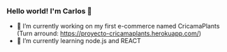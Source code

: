 ### Hello world! I'm Carlos 👋

- 🔭 I’m currently working on my first e-commerce named CricamaPlants (Turn arround: https://proyecto-cricamaplants.herokuapp.com/)
- 🌱 I’m currently learning node.js and REACT


<!--
**CarlosARossi/CarlosARossi** is a ✨ _special_ ✨ repository because its `README.md` (this file) appears on your GitHub profile.

Here are some ideas to get you started:

- 🔭 I’m currently working on ...
- 🌱 I’m currently learning ...
- 👯 I’m looking to collaborate on ...
- 🤔 I’m looking for help with ...
- 💬 Ask me about ...
- 📫 How to reach me: ...
- 😄 Pronouns: ...
- ⚡ Fun fact: ...
-->
